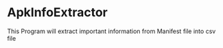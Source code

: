 # ApkInfoExtractor
This Program will extract important information from Manifest file into csv file
